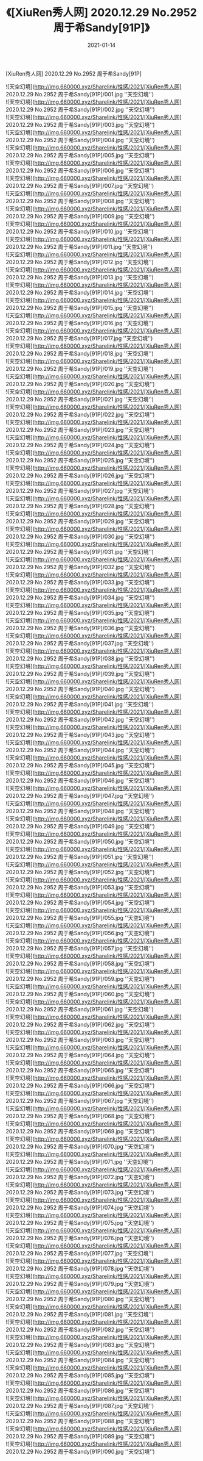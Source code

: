 ﻿---
layout: post
title:  《[XiuRen秀人网] 2020.12.29 No.2952 周于希Sandy[91P]》
date:   2021-01-14
img: http://img.660000.xyz/Sharelink/性感/2021/[XiuRen秀人网] 2020.12.29 No.2952 周于希Sandy[91P]/000.jpg
categories: [美女, 性感, 泳衣]
---

[XiuRen秀人网] 2020.12.29 No.2952 周于希Sandy[91P]



![天空幻境](http://img.660000.xyz/Sharelink/性感/2021/[XiuRen秀人网] 2020.12.29 No.2952 周于希Sandy[91P]/001.jpg ''天空幻境'') <br>
![天空幻境](http://img.660000.xyz/Sharelink/性感/2021/[XiuRen秀人网] 2020.12.29 No.2952 周于希Sandy[91P]/002.jpg ''天空幻境'') <br>
![天空幻境](http://img.660000.xyz/Sharelink/性感/2021/[XiuRen秀人网] 2020.12.29 No.2952 周于希Sandy[91P]/003.jpg ''天空幻境'') <br>
![天空幻境](http://img.660000.xyz/Sharelink/性感/2021/[XiuRen秀人网] 2020.12.29 No.2952 周于希Sandy[91P]/004.jpg ''天空幻境'') <br>
![天空幻境](http://img.660000.xyz/Sharelink/性感/2021/[XiuRen秀人网] 2020.12.29 No.2952 周于希Sandy[91P]/005.jpg ''天空幻境'') <br>
![天空幻境](http://img.660000.xyz/Sharelink/性感/2021/[XiuRen秀人网] 2020.12.29 No.2952 周于希Sandy[91P]/006.jpg ''天空幻境'') <br>
![天空幻境](http://img.660000.xyz/Sharelink/性感/2021/[XiuRen秀人网] 2020.12.29 No.2952 周于希Sandy[91P]/007.jpg ''天空幻境'') <br>
![天空幻境](http://img.660000.xyz/Sharelink/性感/2021/[XiuRen秀人网] 2020.12.29 No.2952 周于希Sandy[91P]/008.jpg ''天空幻境'') <br>
![天空幻境](http://img.660000.xyz/Sharelink/性感/2021/[XiuRen秀人网] 2020.12.29 No.2952 周于希Sandy[91P]/009.jpg ''天空幻境'') <br>
![天空幻境](http://img.660000.xyz/Sharelink/性感/2021/[XiuRen秀人网] 2020.12.29 No.2952 周于希Sandy[91P]/010.jpg ''天空幻境'') <br>
![天空幻境](http://img.660000.xyz/Sharelink/性感/2021/[XiuRen秀人网] 2020.12.29 No.2952 周于希Sandy[91P]/011.jpg ''天空幻境'') <br>
![天空幻境](http://img.660000.xyz/Sharelink/性感/2021/[XiuRen秀人网] 2020.12.29 No.2952 周于希Sandy[91P]/012.jpg ''天空幻境'') <br>
![天空幻境](http://img.660000.xyz/Sharelink/性感/2021/[XiuRen秀人网] 2020.12.29 No.2952 周于希Sandy[91P]/013.jpg ''天空幻境'') <br>
![天空幻境](http://img.660000.xyz/Sharelink/性感/2021/[XiuRen秀人网] 2020.12.29 No.2952 周于希Sandy[91P]/014.jpg ''天空幻境'') <br>
![天空幻境](http://img.660000.xyz/Sharelink/性感/2021/[XiuRen秀人网] 2020.12.29 No.2952 周于希Sandy[91P]/015.jpg ''天空幻境'') <br>
![天空幻境](http://img.660000.xyz/Sharelink/性感/2021/[XiuRen秀人网] 2020.12.29 No.2952 周于希Sandy[91P]/016.jpg ''天空幻境'') <br>
![天空幻境](http://img.660000.xyz/Sharelink/性感/2021/[XiuRen秀人网] 2020.12.29 No.2952 周于希Sandy[91P]/017.jpg ''天空幻境'') <br>
![天空幻境](http://img.660000.xyz/Sharelink/性感/2021/[XiuRen秀人网] 2020.12.29 No.2952 周于希Sandy[91P]/018.jpg ''天空幻境'') <br>
![天空幻境](http://img.660000.xyz/Sharelink/性感/2021/[XiuRen秀人网] 2020.12.29 No.2952 周于希Sandy[91P]/019.jpg ''天空幻境'') <br>
![天空幻境](http://img.660000.xyz/Sharelink/性感/2021/[XiuRen秀人网] 2020.12.29 No.2952 周于希Sandy[91P]/020.jpg ''天空幻境'') <br>
![天空幻境](http://img.660000.xyz/Sharelink/性感/2021/[XiuRen秀人网] 2020.12.29 No.2952 周于希Sandy[91P]/021.jpg ''天空幻境'') <br>
![天空幻境](http://img.660000.xyz/Sharelink/性感/2021/[XiuRen秀人网] 2020.12.29 No.2952 周于希Sandy[91P]/022.jpg ''天空幻境'') <br>
![天空幻境](http://img.660000.xyz/Sharelink/性感/2021/[XiuRen秀人网] 2020.12.29 No.2952 周于希Sandy[91P]/023.jpg ''天空幻境'') <br>
![天空幻境](http://img.660000.xyz/Sharelink/性感/2021/[XiuRen秀人网] 2020.12.29 No.2952 周于希Sandy[91P]/024.jpg ''天空幻境'') <br>
![天空幻境](http://img.660000.xyz/Sharelink/性感/2021/[XiuRen秀人网] 2020.12.29 No.2952 周于希Sandy[91P]/025.jpg ''天空幻境'') <br>
![天空幻境](http://img.660000.xyz/Sharelink/性感/2021/[XiuRen秀人网] 2020.12.29 No.2952 周于希Sandy[91P]/026.jpg ''天空幻境'') <br>
![天空幻境](http://img.660000.xyz/Sharelink/性感/2021/[XiuRen秀人网] 2020.12.29 No.2952 周于希Sandy[91P]/027.jpg ''天空幻境'') <br>
![天空幻境](http://img.660000.xyz/Sharelink/性感/2021/[XiuRen秀人网] 2020.12.29 No.2952 周于希Sandy[91P]/028.jpg ''天空幻境'') <br>
![天空幻境](http://img.660000.xyz/Sharelink/性感/2021/[XiuRen秀人网] 2020.12.29 No.2952 周于希Sandy[91P]/029.jpg ''天空幻境'') <br>
![天空幻境](http://img.660000.xyz/Sharelink/性感/2021/[XiuRen秀人网] 2020.12.29 No.2952 周于希Sandy[91P]/030.jpg ''天空幻境'') <br>
![天空幻境](http://img.660000.xyz/Sharelink/性感/2021/[XiuRen秀人网] 2020.12.29 No.2952 周于希Sandy[91P]/031.jpg ''天空幻境'') <br>
![天空幻境](http://img.660000.xyz/Sharelink/性感/2021/[XiuRen秀人网] 2020.12.29 No.2952 周于希Sandy[91P]/032.jpg ''天空幻境'') <br>
![天空幻境](http://img.660000.xyz/Sharelink/性感/2021/[XiuRen秀人网] 2020.12.29 No.2952 周于希Sandy[91P]/033.jpg ''天空幻境'') <br>
![天空幻境](http://img.660000.xyz/Sharelink/性感/2021/[XiuRen秀人网] 2020.12.29 No.2952 周于希Sandy[91P]/034.jpg ''天空幻境'') <br>
![天空幻境](http://img.660000.xyz/Sharelink/性感/2021/[XiuRen秀人网] 2020.12.29 No.2952 周于希Sandy[91P]/035.jpg ''天空幻境'') <br>
![天空幻境](http://img.660000.xyz/Sharelink/性感/2021/[XiuRen秀人网] 2020.12.29 No.2952 周于希Sandy[91P]/036.jpg ''天空幻境'') <br>
![天空幻境](http://img.660000.xyz/Sharelink/性感/2021/[XiuRen秀人网] 2020.12.29 No.2952 周于希Sandy[91P]/037.jpg ''天空幻境'') <br>
![天空幻境](http://img.660000.xyz/Sharelink/性感/2021/[XiuRen秀人网] 2020.12.29 No.2952 周于希Sandy[91P]/038.jpg ''天空幻境'') <br>
![天空幻境](http://img.660000.xyz/Sharelink/性感/2021/[XiuRen秀人网] 2020.12.29 No.2952 周于希Sandy[91P]/039.jpg ''天空幻境'') <br>
![天空幻境](http://img.660000.xyz/Sharelink/性感/2021/[XiuRen秀人网] 2020.12.29 No.2952 周于希Sandy[91P]/040.jpg ''天空幻境'') <br>
![天空幻境](http://img.660000.xyz/Sharelink/性感/2021/[XiuRen秀人网] 2020.12.29 No.2952 周于希Sandy[91P]/041.jpg ''天空幻境'') <br>
![天空幻境](http://img.660000.xyz/Sharelink/性感/2021/[XiuRen秀人网] 2020.12.29 No.2952 周于希Sandy[91P]/042.jpg ''天空幻境'') <br>
![天空幻境](http://img.660000.xyz/Sharelink/性感/2021/[XiuRen秀人网] 2020.12.29 No.2952 周于希Sandy[91P]/043.jpg ''天空幻境'') <br>
![天空幻境](http://img.660000.xyz/Sharelink/性感/2021/[XiuRen秀人网] 2020.12.29 No.2952 周于希Sandy[91P]/044.jpg ''天空幻境'') <br>
![天空幻境](http://img.660000.xyz/Sharelink/性感/2021/[XiuRen秀人网] 2020.12.29 No.2952 周于希Sandy[91P]/045.jpg ''天空幻境'') <br>
![天空幻境](http://img.660000.xyz/Sharelink/性感/2021/[XiuRen秀人网] 2020.12.29 No.2952 周于希Sandy[91P]/046.jpg ''天空幻境'') <br>
![天空幻境](http://img.660000.xyz/Sharelink/性感/2021/[XiuRen秀人网] 2020.12.29 No.2952 周于希Sandy[91P]/047.jpg ''天空幻境'') <br>
![天空幻境](http://img.660000.xyz/Sharelink/性感/2021/[XiuRen秀人网] 2020.12.29 No.2952 周于希Sandy[91P]/048.jpg ''天空幻境'') <br>
![天空幻境](http://img.660000.xyz/Sharelink/性感/2021/[XiuRen秀人网] 2020.12.29 No.2952 周于希Sandy[91P]/049.jpg ''天空幻境'') <br>
![天空幻境](http://img.660000.xyz/Sharelink/性感/2021/[XiuRen秀人网] 2020.12.29 No.2952 周于希Sandy[91P]/050.jpg ''天空幻境'') <br>
![天空幻境](http://img.660000.xyz/Sharelink/性感/2021/[XiuRen秀人网] 2020.12.29 No.2952 周于希Sandy[91P]/051.jpg ''天空幻境'') <br>
![天空幻境](http://img.660000.xyz/Sharelink/性感/2021/[XiuRen秀人网] 2020.12.29 No.2952 周于希Sandy[91P]/052.jpg ''天空幻境'') <br>
![天空幻境](http://img.660000.xyz/Sharelink/性感/2021/[XiuRen秀人网] 2020.12.29 No.2952 周于希Sandy[91P]/053.jpg ''天空幻境'') <br>
![天空幻境](http://img.660000.xyz/Sharelink/性感/2021/[XiuRen秀人网] 2020.12.29 No.2952 周于希Sandy[91P]/054.jpg ''天空幻境'') <br>
![天空幻境](http://img.660000.xyz/Sharelink/性感/2021/[XiuRen秀人网] 2020.12.29 No.2952 周于希Sandy[91P]/055.jpg ''天空幻境'') <br>
![天空幻境](http://img.660000.xyz/Sharelink/性感/2021/[XiuRen秀人网] 2020.12.29 No.2952 周于希Sandy[91P]/056.jpg ''天空幻境'') <br>
![天空幻境](http://img.660000.xyz/Sharelink/性感/2021/[XiuRen秀人网] 2020.12.29 No.2952 周于希Sandy[91P]/057.jpg ''天空幻境'') <br>
![天空幻境](http://img.660000.xyz/Sharelink/性感/2021/[XiuRen秀人网] 2020.12.29 No.2952 周于希Sandy[91P]/058.jpg ''天空幻境'') <br>
![天空幻境](http://img.660000.xyz/Sharelink/性感/2021/[XiuRen秀人网] 2020.12.29 No.2952 周于希Sandy[91P]/059.jpg ''天空幻境'') <br>
![天空幻境](http://img.660000.xyz/Sharelink/性感/2021/[XiuRen秀人网] 2020.12.29 No.2952 周于希Sandy[91P]/060.jpg ''天空幻境'') <br>
![天空幻境](http://img.660000.xyz/Sharelink/性感/2021/[XiuRen秀人网] 2020.12.29 No.2952 周于希Sandy[91P]/061.jpg ''天空幻境'') <br>
![天空幻境](http://img.660000.xyz/Sharelink/性感/2021/[XiuRen秀人网] 2020.12.29 No.2952 周于希Sandy[91P]/062.jpg ''天空幻境'') <br>
![天空幻境](http://img.660000.xyz/Sharelink/性感/2021/[XiuRen秀人网] 2020.12.29 No.2952 周于希Sandy[91P]/063.jpg ''天空幻境'') <br>
![天空幻境](http://img.660000.xyz/Sharelink/性感/2021/[XiuRen秀人网] 2020.12.29 No.2952 周于希Sandy[91P]/064.jpg ''天空幻境'') <br>
![天空幻境](http://img.660000.xyz/Sharelink/性感/2021/[XiuRen秀人网] 2020.12.29 No.2952 周于希Sandy[91P]/065.jpg ''天空幻境'') <br>
![天空幻境](http://img.660000.xyz/Sharelink/性感/2021/[XiuRen秀人网] 2020.12.29 No.2952 周于希Sandy[91P]/066.jpg ''天空幻境'') <br>
![天空幻境](http://img.660000.xyz/Sharelink/性感/2021/[XiuRen秀人网] 2020.12.29 No.2952 周于希Sandy[91P]/067.jpg ''天空幻境'') <br>
![天空幻境](http://img.660000.xyz/Sharelink/性感/2021/[XiuRen秀人网] 2020.12.29 No.2952 周于希Sandy[91P]/068.jpg ''天空幻境'') <br>
![天空幻境](http://img.660000.xyz/Sharelink/性感/2021/[XiuRen秀人网] 2020.12.29 No.2952 周于希Sandy[91P]/069.jpg ''天空幻境'') <br>
![天空幻境](http://img.660000.xyz/Sharelink/性感/2021/[XiuRen秀人网] 2020.12.29 No.2952 周于希Sandy[91P]/070.jpg ''天空幻境'') <br>
![天空幻境](http://img.660000.xyz/Sharelink/性感/2021/[XiuRen秀人网] 2020.12.29 No.2952 周于希Sandy[91P]/071.jpg ''天空幻境'') <br>
![天空幻境](http://img.660000.xyz/Sharelink/性感/2021/[XiuRen秀人网] 2020.12.29 No.2952 周于希Sandy[91P]/072.jpg ''天空幻境'') <br>
![天空幻境](http://img.660000.xyz/Sharelink/性感/2021/[XiuRen秀人网] 2020.12.29 No.2952 周于希Sandy[91P]/073.jpg ''天空幻境'') <br>
![天空幻境](http://img.660000.xyz/Sharelink/性感/2021/[XiuRen秀人网] 2020.12.29 No.2952 周于希Sandy[91P]/074.jpg ''天空幻境'') <br>
![天空幻境](http://img.660000.xyz/Sharelink/性感/2021/[XiuRen秀人网] 2020.12.29 No.2952 周于希Sandy[91P]/075.jpg ''天空幻境'') <br>
![天空幻境](http://img.660000.xyz/Sharelink/性感/2021/[XiuRen秀人网] 2020.12.29 No.2952 周于希Sandy[91P]/076.jpg ''天空幻境'') <br>
![天空幻境](http://img.660000.xyz/Sharelink/性感/2021/[XiuRen秀人网] 2020.12.29 No.2952 周于希Sandy[91P]/077.jpg ''天空幻境'') <br>
![天空幻境](http://img.660000.xyz/Sharelink/性感/2021/[XiuRen秀人网] 2020.12.29 No.2952 周于希Sandy[91P]/078.jpg ''天空幻境'') <br>
![天空幻境](http://img.660000.xyz/Sharelink/性感/2021/[XiuRen秀人网] 2020.12.29 No.2952 周于希Sandy[91P]/079.jpg ''天空幻境'') <br>
![天空幻境](http://img.660000.xyz/Sharelink/性感/2021/[XiuRen秀人网] 2020.12.29 No.2952 周于希Sandy[91P]/080.jpg ''天空幻境'') <br>
![天空幻境](http://img.660000.xyz/Sharelink/性感/2021/[XiuRen秀人网] 2020.12.29 No.2952 周于希Sandy[91P]/081.jpg ''天空幻境'') <br>
![天空幻境](http://img.660000.xyz/Sharelink/性感/2021/[XiuRen秀人网] 2020.12.29 No.2952 周于希Sandy[91P]/082.jpg ''天空幻境'') <br>
![天空幻境](http://img.660000.xyz/Sharelink/性感/2021/[XiuRen秀人网] 2020.12.29 No.2952 周于希Sandy[91P]/083.jpg ''天空幻境'') <br>
![天空幻境](http://img.660000.xyz/Sharelink/性感/2021/[XiuRen秀人网] 2020.12.29 No.2952 周于希Sandy[91P]/084.jpg ''天空幻境'') <br>
![天空幻境](http://img.660000.xyz/Sharelink/性感/2021/[XiuRen秀人网] 2020.12.29 No.2952 周于希Sandy[91P]/085.jpg ''天空幻境'') <br>
![天空幻境](http://img.660000.xyz/Sharelink/性感/2021/[XiuRen秀人网] 2020.12.29 No.2952 周于希Sandy[91P]/086.jpg ''天空幻境'') <br>
![天空幻境](http://img.660000.xyz/Sharelink/性感/2021/[XiuRen秀人网] 2020.12.29 No.2952 周于希Sandy[91P]/087.jpg ''天空幻境'') <br>
![天空幻境](http://img.660000.xyz/Sharelink/性感/2021/[XiuRen秀人网] 2020.12.29 No.2952 周于希Sandy[91P]/088.jpg ''天空幻境'') <br>
![天空幻境](http://img.660000.xyz/Sharelink/性感/2021/[XiuRen秀人网] 2020.12.29 No.2952 周于希Sandy[91P]/089.jpg ''天空幻境'') <br>
![天空幻境](http://img.660000.xyz/Sharelink/性感/2021/[XiuRen秀人网] 2020.12.29 No.2952 周于希Sandy[91P]/090.jpg ''天空幻境'') <br>